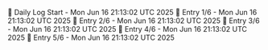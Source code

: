📅 Daily Log Start - Mon Jun 16 21:13:02 UTC 2025
📌 Entry 1/6 - Mon Jun 16 21:13:02 UTC 2025
📌 Entry 2/6 - Mon Jun 16 21:13:02 UTC 2025
📌 Entry 3/6 - Mon Jun 16 21:13:02 UTC 2025
📌 Entry 4/6 - Mon Jun 16 21:13:02 UTC 2025
📌 Entry 5/6 - Mon Jun 16 21:13:02 UTC 2025
